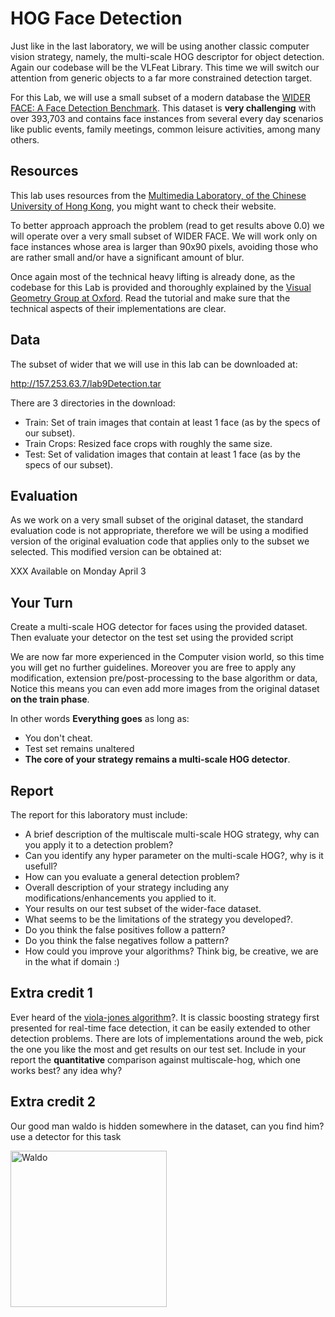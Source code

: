 
# HOG Face Detection
Just like in the last laboratory, we will be using another classic computer vision strategy, namely, the multi-scale HOG descriptor for object detection. Again our codebase will be the VLFeat Library. This time we will switch our attention from generic objects to a far more constrained detection target.

For this Lab, we will use a small subset of a modern database the [WIDER FACE: A Face Detection Benchmark](http://mmlab.ie.cuhk.edu.hk/projects/WIDERFace/). This dataset is **very challenging** with over 393,703 and contains face instances from several every day scenarios like public events, family meetings, common leisure activities, among many others.

## Resources

This lab uses resources from the [Multimedia Laboratory, of the Chinese University of Hong Kong](http://mmlab.ie.cuhk.edu.hk), you might want to check their website.

To better approach approach the problem (read to get results above 0.0) we will operate over a very small subset of WIDER FACE. We will work only on face instances whose area is larger than 90x90 pixels, avoiding those who are rather small and/or have a significant amount of blur.

Once again most of the technical heavy lifting is already done, as the codebase for this Lab is provided and thoroughly explained by the [Visual Geometry Group at Oxford](http://www.robots.ox.ac.uk/~vgg/practicals/category-detection/). Read the tutorial and make sure that the technical aspects of their implementations are clear.

## Data 
The subset of wider that we will use in this lab can be downloaded at:

http://157.253.63.7/lab9Detection.tar

There are 3 directories in the download:

- Train: Set of train images that contain at least 1 face (as by the specs of our subset).
- Train Crops: Resized face crops with roughly the same size.
- Test: Set of validation images that contain at least 1 face (as by the specs of our subset).


## Evaluation
As we work on a very small subset of the original dataset, the standard evaluation code is not appropriate, therefore we will be using a modified version of the original evaluation code that applies only to the subset we selected. This modified version can be obtained at:

XXX Available on Monday April 3 

## Your Turn

Create a multi-scale HOG detector for faces using the provided dataset. Then evaluate your detector on the test set using the provided script

We are now far more experienced in the Computer vision world, so this time you will get no further guidelines. Moreover you are free to apply any modification, extension pre/post-processing to the base algorithm or data, Notice this means you can even add more images from the original dataset **on the train phase**. 

In other words **Everything goes**  as long as:
- You don't cheat.
- Test set remains unaltered
- **The core of your strategy remains a multi-scale HOG detector**.

## Report 
The report for this laboratory must include:
- A brief description of the multiscale multi-scale HOG  strategy, why can you apply it to a detection problem?
- Can you identify any hyper parameter on the multi-scale HOG?, why is it usefull?
- How can you evaluate a general detection problem? 
- Overall description of your strategy including any modifications/enhancements you applied to it.
- Your results on our test subset of the wider-face dataset.
- What seems to be the limitations of the strategy  you developed?.
- Do you think the false positives follow a pattern?
- Do you think the false negatives follow a pattern?
- How could you improve your algorithms? Think big, be creative, we are in the what if domain :)


## Extra credit 1
Ever heard of the [viola-jones algorithm](http://www.vision.caltech.edu/html-files/EE148-2005-Spring/pprs/viola04ijcv.pdf)?. It is classic boosting strategy first presented for real-time face detection, it can be easily extended to other detection problems. 
There are lots of implementations around the web, pick the one you like the most and get results on our test set. Include in your report the **quantitative** comparison against multiscale-hog, which one  works best? any idea why?

## Extra credit 2

Our good man waldo is hidden somewhere in the dataset, can you find him? use a detector for this task

<img src="https://pbs.twimg.com/profile_images/561277979855056896/4yRcS2Zo.png" alt="Waldo" width="250" height="250">


